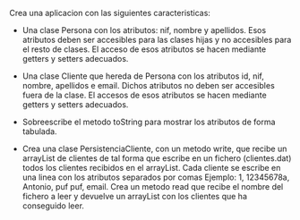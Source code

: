 Crea una aplicacion con las siguientes caracteristicas:

- Una clase Persona con los atributos: nif, nombre y apellidos. Esos atributos deben ser accesibles para las clases hijas y no accesibles para el resto de clases. El acceso de esos atributos se hacen mediante getters y setters adecuados.

- Una clase Cliente que hereda de Persona con los atributos id, nif, nombre, apellidos e email. Dichos atributos no deben ser accesibles fuera de la clase. El accesos de esos atributos se hacen mediante getters y setters adecuados.

- Sobreescribe el metodo toString para mostrar los atributos de forma tabulada.

- Crea una clase PersistenciaCliente, con un metodo write, que recibe un arrayList de clientes de tal forma que escribe en un fichero (clientes.dat) todos los clientes recibidos en el arrayList. Cada cliente se escribe en una linea con los atributos separados por comas
Ejemplo: 1, 12345678a, Antonio, puf puf, email. Crea un metodo read que recibe el nombre del fichero a leer y devuelve un arrayList con los clientes que ha conseguido leer.